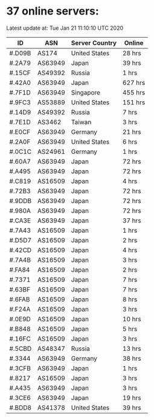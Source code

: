 # 37 online servers:

Latest update at: Tue Jan 21 11:10:10 UTC 2020

| ID | ASN | Server Country | Online |
| -- | --- | -------------- | ------ |
| #.D09B | AS174 | United States | 28 hrs |
| #.2A79 | AS63949 | Japan | 39 hrs |
| #.15CF | AS49392 | Russia | 1 hrs |
| #.42A0 | AS63949 | Japan | 627 hrs |
| #.7F1D | AS63949 | Singapore | 455 hrs |
| #.9FC3 | AS53889 | United States | 151 hrs |
| #.14D9 | AS49392 | Russia | 7 hrs |
| #.7E1D | AS3462 | Taiwan | 3 hrs |
| #.E0CF | AS63949 | Germany | 21 hrs |
| #.2A0F | AS63949 | United States | 6 hrs |
| #.0C1C | AS24961 | Germany | 1 hrs |
| #.60A7 | AS63949 | Japan | 72 hrs |
| #.A495 | AS63949 | Japan | 72 hrs |
| #.C819 | AS16509 | Japan | 4 hrs |
| #.72B3 | AS63949 | Japan | 72 hrs |
| #.9DDB | AS63949 | Japan | 72 hrs |
| #.980A | AS63949 | Japan | 72 hrs |
| #.CA3E | AS63949 | Japan | 37 hrs |
| #.7A43 | AS16509 | Japan | 1 hrs |
| #.D5D7 | AS16509 | Japan | 2 hrs |
| #.42CD | AS16509 | Japan | 4 hrs |
| #.7A4B | AS16509 | Japan | 3 hrs |
| #.FA84 | AS16509 | Japan | 2 hrs |
| #.7371 | AS16509 | Japan | 7 hrs |
| #.63BF | AS16509 | Japan | 7 hrs |
| #.6FAB | AS16509 | Japan | 8 hrs |
| #.F24A | AS16509 | Japan | 3 hrs |
| #.0E9D | AS16509 | Japan | 10 hrs |
| #.B848 | AS16509 | Japan | 5 hrs |
| #.16FC | AS16509 | Japan | 3 hrs |
| #.5CBD | AS48347 | Russia | 13 hrs |
| #.3344 | AS63949 | Germany | 38 hrs |
| #.3CFB | AS63949 | Japan | 1 hrs |
| #.8217 | AS16509 | Japan | 3 hrs |
| #.A435 | AS63949 | Japan | 3 hrs |
| #.3CE6 | AS63949 | Japan | 19 hrs |
| #.BDD8 | AS41378 | United States | 39 hrs |

